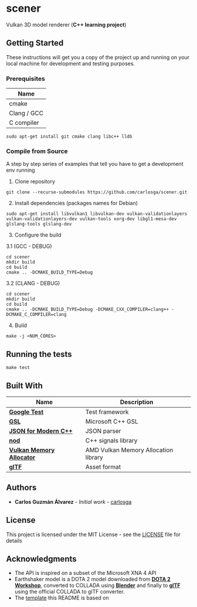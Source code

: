 # scener

Vulkan 3D model renderer (**C++ learning project**)

## Getting Started

These instructions will get you a copy of the project up and running on your local machine for development and testing purposes.

### Prerequisites

| Name        |
|-------------|
| cmake       |
| Clang / GCC |
| C compiler  |

```
sudo apt-get install git cmake clang libc++ lldb
```

### Compile from Source

A step by step series of examples that tell you have to get a development env running

1. Clone repository

```
git clone --recurse-submodules https://github.com/carlosga/scener.git
```

2. Install dependencies (packages names for Debian)

```
sudo apt-get install libvulkan1 libvulkan-dev vulkan-validationlayers vulkan-validationlayers-dev vulkan-tools xorg-dev libgl1-mesa-dev glslang-tools glslang-dev
```

3. Configure the build

3.1 (GCC - DEBUG)

```
cd scener
mkdir build
cd build
cmake .. -DCMAKE_BUILD_TYPE=Debug
```

3.2 (CLANG - DEBUG)

```
cd scener
mkdir build
cd build
cmake .. -DCMAKE_BUILD_TYPE=Debug -DCMAKE_CXX_COMPILER=clang++ -DCMAKE_C_COMPILER=clang
```

4. Build

```
make -j <NUM_CORES>
```

## Running the tests

```
make test
```
## Built With

| Name                                                                                              | Description                          |
|---------------------------------------------------------------------------------------------------|--------------------------------------|
| [**Google Test**](https://code.google.com/p/googletest/)                                          | Test framework                       |
| [**GSL**](https://github.com/Microsoft/GSL)                                                       | Microsoft C++ GSL                    |
| [**JSON for Modern C++**](https://github.com/nlohmann/json)                                       | JSON parser                          |
| [**nod**](https://github.com/fr00b0/nod)                                                          | C++ signals library                  |
| [**Vulkan Memory Allocator**](https://github.com/GPUOpen-LibrariesAndSDKs/VulkanMemoryAllocator)  | AMD Vulkan Memory Allocation library |
| [**glTF**](https://github.com/KhronosGroup/glTF)                                                  | Asset format                         |

## Authors

* **Carlos Guzmán Álvarez** - *Initial work* - [carlosga](https://github.com/carlosga)

## License

This project is licensed under the MIT License - see the [LICENSE](LICENSE) file for details

## Acknowledgments

* The API is inspired on a subset of the Microsoft XNA 4 API
* Earthshaker model is a DOTA 2 model downloaded from [**DOTA 2 Workshop**](http://www.dota2.com/workshop/requirements),
  converted to COLLADA using [**Blender**](https://www.blender.org/) and finally to [**glTF**](https://github.com/KhronosGroup/glTF)
  using the official COLLADA to glTF converter.
* The [template](https://gist.github.com/PurpleBooth/109311bb0361f32d87a2) this README is based on
